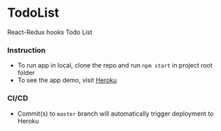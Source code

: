 # TodoList
React-Redux hooks Todo List

### Instruction
* To run app in local, clone the repo and run `npm start` in project root folder
* To see the app demo, visit [Heroku](https://tt-todo-list-v2.herokuapp.com/)

### CI/CD
* Commit(s) to `master` branch will automatically trigger deployment to Heroku
